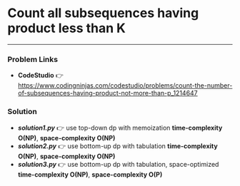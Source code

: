# Count all subsequences having product less than K

---

### Problem Links
- **__CodeStudio__** :point_right: https://www.codingninjas.com/codestudio/problems/count-the-number-of-subsequences-having-product-not-more-than-p_1214647

### Solution
- **_solution1.py_** :point_right: use top-down dp with memoization **time-complexity O(NP)**, **space-complexity O(NP)**
- **_solution2.py_** :point_right: use bottom-up dp with tabulation **time-complexity O(NP)**, **space-complexity O(NP)**
- **_solution3.py_** :point_right: use bottom-up dp with tabulation, space-optimized **time-complexity O(NP)**, **space-complexity O(P)**
